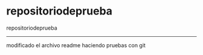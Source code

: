 repositoriodeprueba
===================

repositoriodeprueba


--------------------------
modificado el archivo readme haciendo pruebas con git
